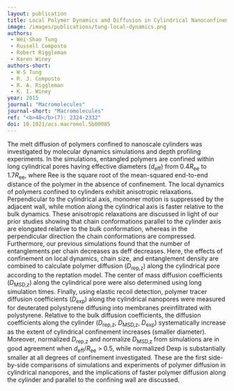 ```yaml
---
layout: publication
title: Local Polymer Dynamics and Diffusion in Cylindrical Nanoconfinement
image: /images/publications/tung-local-dynamics.png
authors:
 - Wei-Shao Tung
 - Russell Composto
 - Robert Riggleman
 - Karen Winey
authors-short:
 - W-S Tung
 - R. J. Composto
 - R. A. Riggleman
 - K. I. Winey
year: 2015
journal: "Macromolecules"
journal-short: "Macromolecules"
ref: "<b>48</b>(7): 2324-2332"
doi: 10.1021/acs.macromol.5b00085
---
```


The melt diffusion of polymers confined to nanoscale cylinders was investigated by molecular dynamics simulations and depth profiling experiments. In the simulations, entangled polymers are confined within long cylindrical pores having effective diameters (*d*<sub>eff</sub>) from 0.4*R*<sub>ee</sub> to 1.7*R*<sub>ee</sub>, where Ree is the square root of the mean-squared end-to-end distance of the polymer in the absence of confinement. The local dynamics of polymers confined to cylinders exhibit anisotropic relaxations. Perpendicular to the cylindrical axis, monomer motion is suppressed by the adjacent wall, while motion along the cylindrical axis is faster relative to the bulk dynamics. These anisotropic relaxations are discussed in light of our prior studies showing that chain conformations parallel to the cylinder axis are elongated relative to the bulk conformation, whereas in the perpendicular direction the chain conformations are compressed. Furthermore, our previous simulations found that the number of entanglements per chain decreases as deff decreases. Here, the effects of confinement on local dynamics, chain size, and entanglement density are combined to calculate polymer diffusion (*D*<sub>rep,z</sub>) along the cylindrical pore according to the reptation model. The center of mass diffusion coefficients (*D*<sub>MSD,z</sub>) along the cylindrical pore were also determined using long simulation times. Finally, using elastic recoil detection, polymer tracer diffusion coefficients (*D*<sub>exp</sub>) along the cylindrical nanopores were measured for deuterated polystyrene diffusing into membranes preinfiltrated with polystyrene. Relative to the bulk diffusion coefficients, the diffusion coefficients along the cylinder (*D*<sub>rep,z</sub>, *D*<sub>MSD,z</sub>, *D*<sub>exp</sub>) systematically increase as the extent of cylindrical confinement increases (smaller diameter). Moreover, normalized *D*<sub>rep,z</sub> and normalize *D*<sub>MSD,z</sub> from simulations are in good agreement when *d*<sub>eff</sub>/*R*<sub>ee</sub> > 0.5, while normalized Dexp is substantially smaller at all degrees of confinement investigated. These are the first side-by-side comparisons of simulations and experiments of polymer diffusion in cylindrical nanopores, and the implications of faster polymer diffusion along the cylinder and parallel to the confining wall are discussed.

